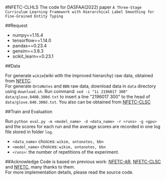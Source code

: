 #NFETC-CLHLS
The code for DASFAA(2022) paper `A Three-Stage Curriculum Learning Framework with Hierarchical Label Smoothing for Fine-Grained Entity Typing`

##Request

* numpy==1.15.4
* tensorflow==1.14.0
* pandas==0.23.4
* gensim==3.8.3
* scikit_learn==0.23.1

##Data

For generate `wikim`(wiki with the improved hierarchy) raw data, obtained from [NFETC](https://github.com/billy-inn/NFETC).  
For generate `OntoNotes` and `BBN` raw data, download data in `data` directory using `download.sh`.
Run command:
`sed -i "1i 2196017 300" data/glove.840B.300d.txt` to insert a line "2196017 300" to the head of `data/glove.840.300d.txt`.
You also can be obtained from [NFETC-CLSC](https://github.com/herbertchen1/NFETC-CLSC)

##Train and Evaluation

Run `python eval.py -m <model_name> -d <data_name> -r <runs> -g <gpu>` and the scores for each run and the average scores are recorded in one log file stored in folder `log`.

* `<data_name>` choices: `wikim, ontonotes, bbn`
* `<model_name>` choices: `wikim, ontonotes, bbn`
* `<runs>`: the number of repetitions of the experiment.

##Acknowledge
Code is based on previous work: [NFETC-AR](https://www.ijcai.org/proceedings/2020/0527.pdf), [NFETC-CLSC](https://github.com/herbertchen1/NFETC-CLSC) and [NFETC](https://github.com/billy-inn/NFETC), many thanks to them.  
For more implementation details, please read the source code.
